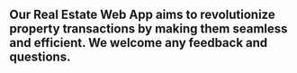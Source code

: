 ## Our Real Estate Web App aims to revolutionize property transactions by making them seamless and efficient. We welcome any feedback and questions.
